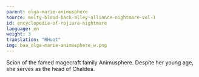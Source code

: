 ```yaml
---
parent: olga-marie-animusphere
source: melty-blood-back-alley-alliance-nightmare-vol-1
id: encyclopedia-of-rojiura-nightmare
language: en
weight: 3
translation: "RHuot"
img: baa_olga-marie-animusphere_w.png
---
```


Scion of the famed magecraft family Animusphere. Despite her young age, she serves as the head of Chaldea.
